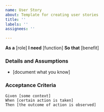 ```yaml
---
name: User Story
about: Template for creating user stories
title: ''
labels: ''
assignees: ''

---
```


**As a** [role]
**I need** [function]
**So that** [benefit]
 ### Details and Assumptions
* [document what you know]

### Acceptance Criteria

```gherkin
Given [some context]
When [certain action is taken]
Then [the outcome of action is observed]
```
